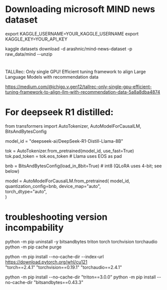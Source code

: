 # Downloading microsoft MIND news dataset
export KAGGLE_USERNAME=YOUR_KAGGLE_USERNAME
export KAGGLE_KEY=YOUR_API_KEY

kaggle datasets download -d arashnic/mind-news-dataset -p raw_data/mind --unzip

#
TALLRec: Only single GPU! Efficient tuning framework to align Large Language Models with recommendation data

https://medium.com/@ichigo.v.gen12/tallrec-only-single-gpu-efficient-tuning-framework-to-align-llm-with-recommendation-data-5a8a8dba4874

# For deepseek R1 distilled:
from transformers import AutoTokenizer, AutoModelForCausalLM, BitsAndBytesConfig

model_id = "deepseek-ai/DeepSeek-R1-Distill-Llama-8B"

tok = AutoTokenizer.from_pretrained(model_id, use_fast=True)
tok.pad_token = tok.eos_token  # Llama uses EOS as pad

bnb = BitsAndBytesConfig(load_in_8bit=True)  # int8 (QLoRA uses 4-bit; see below)

model = AutoModelForCausalLM.from_pretrained(
    model_id,
    quantization_config=bnb,
    device_map="auto",            
    torch_dtype="auto",           
)


# troubleshooting version incompability 

python -m pip uninstall -y bitsandbytes triton torch torchvision torchaudio
python -m pip cache purge

python -m pip install --no-cache-dir --index-url https://download.pytorch.org/whl/cu121 \
  "torch==2.4.1" "torchvision==0.19.1" "torchaudio==2.4.1"

python -m pip install --no-cache-dir "triton==3.0.0"
python -m pip install --no-cache-dir "bitsandbytes==0.43.3"



